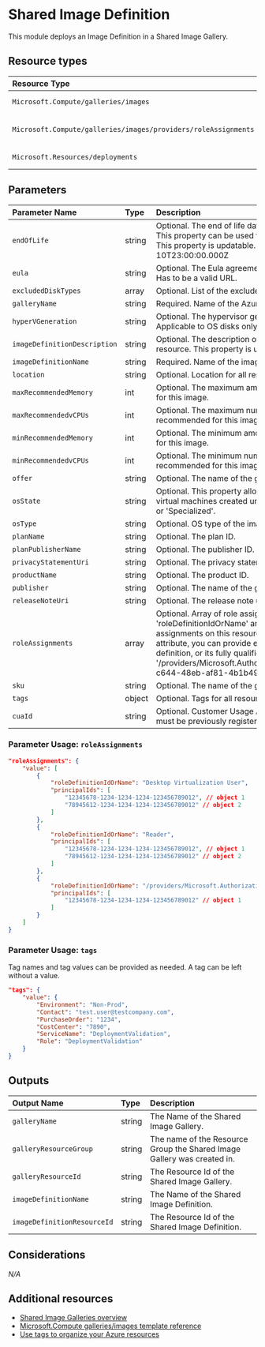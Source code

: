 # Shared Image Definition

This module deploys an Image Definition in a Shared Image Gallery.

## Resource types

|Resource Type|ApiVersion|
|:--|:--|
|`Microsoft.Compute/galleries/images`|2020-09-30|
|`Microsoft.Compute/galleries/images/providers/roleAssignments`|2020-04-01-preview|
|`Microsoft.Resources/deployments`|2020-06-01|

## Parameters

| Parameter Name | Type | Description | DefaultValue | Possible values |
| :-- | :-- | :-- | :-- | :-- |
| `endOfLife` | string | Optional. The end of life date of the gallery Image Definition. This property can be used for decommissioning purposes. This property is updatable. Allowed format: 2020-01-10T23:00:00.000Z |  |  |
| `eula` | string | Optional. The Eula agreement for the gallery Image Definition. Has to be a valid URL. |  |  |
| `excludedDiskTypes` | array | Optional. List of the excluded disk types. E.g. Standard_LRS | System.Object[] |  |
| `galleryName` | string | Required. Name of the Azure Shared Image Gallery |  |  |
| `hyperVGeneration` | string | Optional. The hypervisor generation of the Virtual Machine. Applicable to OS disks only. - V1 or V2 | V1 | System.Object[] |
| `imageDefinitionDescription` | string | Optional. The description of this gallery Image Definition resource. This property is updatable. |  |  |
| `imageDefinitionName` | string | Required. Name of the image definition. |  |  |
| `location` | string | Optional. Location for all resources. | [resourceGroup().location] |  |
| `maxRecommendedMemory` | int | Optional. The maximum amount of RAM in GB recommended for this image. | 16 |  |
| `maxRecommendedvCPUs` | int | Optional. The maximum number of the CPU cores recommended for this image. | 4 |  |
| `minRecommendedMemory` | int | Optional. The minimum amount of RAM in GB recommended for this image. | 4 |  |
| `minRecommendedvCPUs` | int | Optional. The minimum number of the CPU cores recommended for this image. | 1 |  |
| `offer` | string | Optional. The name of the gallery Image Definition offer. | WindowsServer |  |
| `osState` | string | Optional. This property allows the user to specify whether the virtual machines created under this image are 'Generalized' or 'Specialized'. | Generalized | System.Object[] |
| `osType` | string | Optional. OS type of the image to be created. | Windows | System.Object[] |
| `planName` | string | Optional. The plan ID. |  |  |
| `planPublisherName` | string | Optional. The publisher ID. |  |  |
| `privacyStatementUri` | string | Optional. The privacy statement uri. Has to be a valid URL. |  |  |
| `productName` | string | Optional. The product ID. |  |  |
| `publisher` | string | Optional. The name of the gallery Image Definition publisher. | MicrosoftWindowsServer |  |
| `releaseNoteUri` | string | Optional. The release note uri. Has to be a valid URL. |  |  |
| `roleAssignments` | array | Optional. Array of role assignment objects that contain the 'roleDefinitionIdOrName' and 'principalId' to define RBAC role assignments on this resource. In the roleDefinitionIdOrName attribute, you can provide either the display name of the role definition, or its fully qualified ID in the following format: '/providers/Microsoft.Authorization/roleDefinitions/c2f4ef07-c644-48eb-af81-4b1b4947fb11' | System.Object[] |  |
| `sku` | string | Optional. The name of the gallery Image Definition SKU. | 2019-Datacenter |  |
| `tags` | object | Optional. Tags for all resources. |  |  |
| `cuaId` | string | Optional. Customer Usage Attribution id (GUID). This GUID must be previously registered |  |  |

### Parameter Usage: `roleAssignments`

```json
"roleAssignments": {
    "value": [
        {
            "roleDefinitionIdOrName": "Desktop Virtualization User",
            "principalIds": [
                "12345678-1234-1234-1234-123456789012", // object 1
                "78945612-1234-1234-1234-123456789012" // object 2
            ]
        },
        {
            "roleDefinitionIdOrName": "Reader",
            "principalIds": [
                "12345678-1234-1234-1234-123456789012", // object 1
                "78945612-1234-1234-1234-123456789012" // object 2
            ]
        },
        {
            "roleDefinitionIdOrName": "/providers/Microsoft.Authorization/roleDefinitions/c2f4ef07-c644-48eb-af81-4b1b4947fb11",
            "principalIds": [
                "12345678-1234-1234-1234-123456789012" // object 1
            ]
        }
    ]
}
```

### Parameter Usage: `tags`

Tag names and tag values can be provided as needed. A tag can be left without a value.

```json
"tags": {
    "value": {
        "Environment": "Non-Prod",
        "Contact": "test.user@testcompany.com",
        "PurchaseOrder": "1234",
        "CostCenter": "7890",
        "ServiceName": "DeploymentValidation",
        "Role": "DeploymentValidation"
    }
}
```

## Outputs

| Output Name | Type | Description |
| :-- | :-- | :-- |
| `galleryName` | string | The Name of the Shared Image Gallery. |
| `galleryResourceGroup` | string | The name of the Resource Group the Shared Image Gallery was created in. |
| `galleryResourceId` | string | The Resource Id of the Shared Image Gallery. |
| `imageDefinitionName` | string | The Name of the Shared Image Definition. |
| `imageDefinitionResourceId` | string | The Resource Id of the Shared Image Definition. |

## Considerations

*N/A*

## Additional resources

- [Shared Image Galleries overview](https://docs.microsoft.com/en-us/azure/virtual-machines/linux/shared-image-galleries)
- [Microsoft.Compute galleries/images template reference](https://docs.microsoft.com/en-us/azure/templates/microsoft.compute/2019-07-01/galleries/images)
- [Use tags to organize your Azure resources](https://docs.microsoft.com/en-us/azure/azure-resource-manager/resource-group-using-tags)
